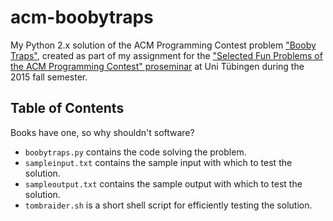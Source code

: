 # acm-boobytraps

My Python 2.x solution of the ACM Programming Contest problem ["Booby Traps"](https://icpcarchive.ecs.baylor.edu/index.php?option=com_onlinejudge&Itemid=8&category=258&page=show_problem&problem=1649), created as part of my assignment for the ["Selected Fun Problems of the ACM Programming Contest" proseminar](http://db.inf.uni-tuebingen.de/teaching/SelectedFunProblemsoftheACMProgrammingContest-Proseminar-WS2015-2016.html) at Uni Tübingen during the 2015 fall semester.

## Table of Contents
Books have one, so why shouldn't software?

* `boobytraps.py` contains the code solving the problem.
* `sampleinput.txt` contains the sample input with which to test the solution.
* `sampleoutput.txt` contains the sample output with which to test the solution.
* `tombraider.sh` is a short shell script for efficiently testing the solution.
